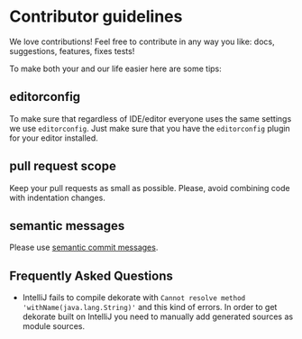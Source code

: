# Contributor guidelines

We love contributions! 
Feel free to contribute in any way you like: docs, suggestions, features, fixes tests!

To make both your and our life easier here are some tips:

## editorconfig

To make sure that regardless of IDE/editor everyone uses the same settings we use `editorconfig`. 
Just make sure that you have the `editorconfig` plugin for your editor installed.

## pull request scope

Keep your pull requests as small as possible.
Please, avoid combining code with indentation changes.

## semantic messages

Please use [semantic commit messages](https://seesparkbox.com/foundry/semantic_commit_messages).

## Frequently Asked Questions

* IntelliJ fails to compile dekorate with `Cannot resolve method 'withName(java.lang.String)'` and this kind of errors. 
In order to get dekorate built on IntelliJ you need to manually add generated sources as module sources.
